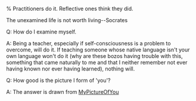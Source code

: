 % Practitioners do it. Reflective ones think they did.

The unexamined life is not worth living--Socrates

Q: How do I examine myself.

A: Being a teacher, especially if self-consciousness is a problem to overcome, will do it. If teaching someone whose native language isn't your own language won't do it (why are these bozos having trouble with this, something that came naturally to me and that I neither remember not ever having known nor ever having learned), nothing will.

Q: How good is the picture I form of 'you'?

A: The answer is drawn from
[MyPictureOfYou](MyPictureOfYou.html)
